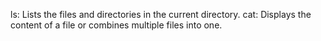 ls: Lists the files and directories in the current directory.
cat: Displays the content of a file or combines multiple files into one.
